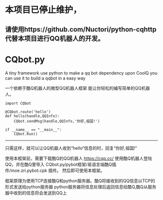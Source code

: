 # 本项目已停止维护，
## 请使用https://github.com/Nuctori/python-cqhttp代替本项目进行QQ机器人的开发。

# CQbot.py
A tiny framework use python to make a qq bot dependency upon CoolQ
you can use it to build a qqbot in a easy way

一个依赖于酷Q机器人的微型QQ机器人框架
能让你轻松的编写简单的QQ机器人。



    import CQbot

    @CQbot.route('hello')
    def hello(handle,QQInfo):
        CQbot.sendMsg(handle,QQInfo,'你好,祖国!')

    if __name__ == "__main__":
        CQbot.Run()
    
-------------------------------------

只需这样，就可以让QQ机器人收到“hello“信息的时，回复“你好,祖国!”

使用本框架前，需要下载酷Q的QQ机器人
https://cqp.cc/
使用酷Q机器人登陆QQ，并在酷Q里导入 CQbot.py/pybot框架/易语言端酷Q插件/moe.zri.pybot.cpk 插件。
然后即可使用本框架。

框架原理为使用TCP连接酷Q和python服务器。酷Q将接收到的QQ信息以TCP的形式发送给python服务器
python服务器将信息处理后返回信息给酷Q,酷Q从服务器中收到的信息将会发送到QQ上
